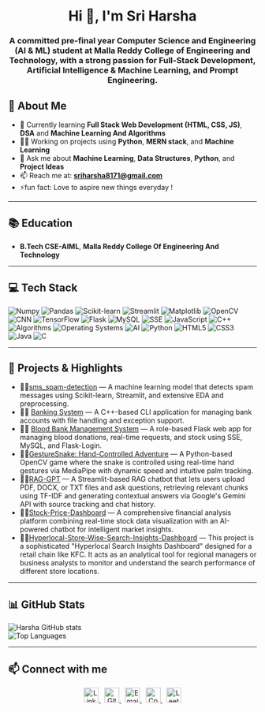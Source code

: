 <h1 align="center">Hi 👋, I'm Sri Harsha</h1>

<h3 align="center">A committed pre-final year Computer Science and Engineering (AI & ML) student at Malla Reddy College of Engineering and Technology, with a strong passion for Full-Stack Development, Artificial Intelligence & Machine Learning, and Prompt Engineering.</h3>

## 🚀 About Me

- 🌱 Currently learning  **Full Stack Web Development (HTML, CSS, JS)**, **DSA** and 
 **Machine Learning And Algorithms**
- 👨‍💻 Working on projects using **Python**, **MERN stack**,  and **Machine Learning**
- 💬 Ask me about **Machine Learning**, **Data Structures**, **Python**, and **Project Ideas**
- 📫 Reach me at: **sriharsha8171@gmail.com**
- ⚡fun fact: Love to aspire new things everyday !

---

## 📚 Education

- **B.Tech CSE-AIML**, **Malla Reddy College Of Engineering And Technology** 

---

## 💻 Tech Stack

![Numpy](https://img.shields.io/badge/numpy-%23013243.svg?style=for-the-badge&logo=numpy&logoColor=white)
![Pandas](https://img.shields.io/badge/pandas-%23150458.svg?style=for-the-badge&logo=pandas&logoColor=white)
![Scikit-learn](https://img.shields.io/badge/scikit--learn-%23F7931E.svg?style=for-the-badge&logo=scikit-learn&logoColor=white)
![Streamlit](https://img.shields.io/badge/streamlit-%23FF4B4B.svg?style=for-the-badge&logo=streamlit&logoColor=white)
![Matplotlib](https://img.shields.io/badge/matplotlib-%230079C1.svg?style=for-the-badge&logo=matplotlib&logoColor=white)
![OpenCV](https://img.shields.io/badge/opencv-%23white.svg?style=for-the-badge&logo=opencv&logoColor=black)
![CNN](https://img.shields.io/badge/CNN-%23FF6F00.svg?style=for-the-badge&logoColor=white)
![TensorFlow](https://img.shields.io/badge/TensorFlow-%23FF6F00.svg?style=for-the-badge&logo=tensorflow&logoColor=white)
![Flask](https://img.shields.io/badge/Flask-%23000.svg?style=for-the-badge&logo=flask&logoColor=white)
![MySQL](https://img.shields.io/badge/mysql-4479A1.svg?style=for-the-badge&logo=mysql&logoColor=white)
![SSE](https://img.shields.io/badge/SSE-%23E10098.svg?style=for-the-badge&logoColor=white)
![JavaScript](https://img.shields.io/badge/javascript-%23323330.svg?style=for-the-badge&logo=javascript&logoColor=%23F7DF1E)
![C++](https://img.shields.io/badge/c++-%2300599C.svg?style=for-the-badge&logo=c%2B%2B&logoColor=white)
![Algorithms](https://img.shields.io/badge/Algorithms-%2300BFFF.svg?style=for-the-badge&logoColor=white)
![Operating Systems](https://img.shields.io/badge/Operating%20Systems-%23A52A2A.svg?style=for-the-badge&logoColor=white)
![AI](https://img.shields.io/badge/Artificial%20Intelligence-%23FF1493.svg?style=for-the-badge&logoColor=white)
![Python](https://img.shields.io/badge/python-3670A0?style=for-the-badge&logo=python&logoColor=ffdd54)
![HTML5](https://img.shields.io/badge/html5-%23E34F26.svg?style=for-the-badge&logo=html5&logoColor=white)
![CSS3](https://img.shields.io/badge/css3-%231572B6.svg?style=for-the-badge&logo=css3&logoColor=white)
![Java](https://img.shields.io/badge/java-%23ED8B00.svg?style=for-the-badge&logo=openjdk&logoColor=white)
![C](https://img.shields.io/badge/c-%2300599C.svg?style=for-the-badge&logo=c&logoColor=white)

---

## 🔭 Projects & Highlights

- 👨‍💻[sms_spam-detection](https://github.com/sriharsha1817/sms_spam-detection) — A machine learning model that detects spam messages using Scikit-learn, Streamlit, and extensive EDA and preprocessing.
- 👨‍💻 [Banking System](https://github.com/sriharsha1817/Banking-System.git) — A C++-based CLI application for managing bank accounts with file handling and exception support.
- 👨‍💻 [Blood Bank Management System](https://github.com/sriharsha1817/Blood-Bank-Management-System-Enhancing-Blood-Donation-Accessibility.git) — A role-based Flask web app for managing blood donations, real-time requests, and stock using SSE, MySQL, and Flask-Login.
- 👨‍💻[GestureSnake: Hand-Controlled Adventure](https://github.com/sriharsha1817/GestureSnake-Hand-Controlled-Adventure.git) —  A Python-based OpenCV game where the snake is controlled using real-time hand gestures via MediaPipe with dynamic speed and intuitive palm tracking.
- 👨‍💻[RAG-GPT](https://github.com/sriharsha1817/Gemini-Powered-Custom-Document-Q-A-Assistant-RAG-GPT-.git) —  A Streamlit-based RAG chatbot that lets users upload PDF, DOCX, or TXT files and ask questions, retrieving relevant chunks using TF-IDF and generating contextual answers via Google's Gemini API with source tracking and chat history.
- 👨‍💻[Stock-Price-Dashboard](https://github.com/sriharsha1817/Stock-Price-Dashboard.git) —  A comprehensive financial analysis platform combining real-time stock data visualization with an AI-powered chatbot for intelligent market insights.
- 👨‍💻[Hyperlocal-Store-Wise-Search-Insights-Dashboard](https://github.com/sriharsha1817/Hyperlocal-Store-Wise-Search-Insights-Dashboard.git) —  This project is a sophisticated "Hyperlocal Search Insights Dashboard" designed for a retail chain like KFC. It acts as an analytical tool for regional managers or business analysts to monitor and understand the search performance of different store locations.

---

## 📊 GitHub Stats

![Harsha GitHub stats](https://github-readme-stats.vercel.app/api?username=sriharsha1817&theme=monakai&show_icons=true)  
![Top Languages](https://github-readme-stats.vercel.app/api/top-langs/?username=sriharsha1817&theme=monakai&layout=compact)

---

## 📫 Connect with me

<p align="center">
  <a href="https://www.linkedin.com/in/harshabommineni/" target="_blank">
    <img src="https://cdn-icons-png.flaticon.com/512/174/174857.png" alt="LinkedIn" width="30" height="30"/>
  </a> &nbsp;
  <a href="https://github.com/sriharsha1817" target="_blank">
    <img src="https://cdn-icons-png.flaticon.com/512/733/733553.png" alt="GitHub" width="30" height="30"/>
  </a> &nbsp;
  <a href="mailto:sriharsha8171@gmail.com" target="_blank">
    <img src="https://cdn-icons-png.flaticon.com/512/281/281769.png" alt="Email" width="30" height="30"/>
  </a> &nbsp;
  <a href="https://www.codechef.com/users/sriharsha82" target="_blank">
    <img src="https://assets.codechef.com/sites/all/themes/abessive/logo.svg" alt="CodeChef" width="30" height="30"/>
  </a> &nbsp;
  <a href="https://leetcode.com/u/harsha8171/" target="_blank">
    <img src="https://leetcode.com/static/images/LeetCode_logo_rvs.png" alt="LeetCode" width="30" height="30"/>
  </a>

